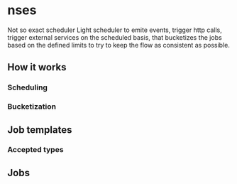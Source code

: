 # nses
Not so exact scheduler
Light scheduler to emite events, trigger http calls, trigger external services on the scheduled basis, that bucketizes the jobs based on the defined limits to try to keep the flow as consistent as possible.

## How it works

### Scheduling

### Bucketization



## Job templates
### Accepted types

## Jobs
